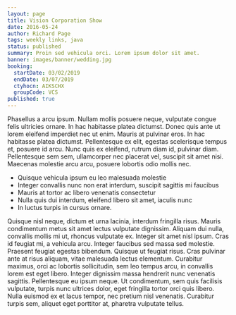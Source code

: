 ```yaml
---
layout: page
title: Vision Corporation Show
date: 2016-05-24
author: Richard Page
tags: weekly links, java
status: published
summary: Proin sed vehicula orci. Lorem ipsum dolor sit amet.
banner: images/banner/wedding.jpg
booking:
  startDate: 03/02/2019
  endDate: 03/07/2019
  ctyhocn: AIKSCHX
  groupCode: VCS
published: true
---
```

Phasellus a arcu ipsum. Nullam mollis posuere neque, vulputate congue felis ultricies ornare. In hac habitasse platea dictumst. Donec quis ante ut lorem eleifend imperdiet nec ut enim. Mauris at pulvinar eros. In hac habitasse platea dictumst. Pellentesque ex elit, egestas scelerisque tempus et, posuere id arcu. Nunc quis ex eleifend, rutrum diam id, pulvinar diam. Pellentesque sem sem, ullamcorper nec placerat vel, suscipit sit amet nisi. Maecenas molestie arcu arcu, posuere lobortis odio mollis nec.

* Quisque vehicula ipsum eu leo malesuada molestie
* Integer convallis nunc non erat interdum, suscipit sagittis mi faucibus
* Mauris at tortor ac libero venenatis consectetur
* Nulla quis dui interdum, eleifend libero sit amet, iaculis nunc
* In luctus turpis in cursus ornare.

Quisque nisl neque, dictum et urna lacinia, interdum fringilla risus. Mauris condimentum metus sit amet lectus vulputate dignissim. Aliquam dui nulla, convallis mollis mi ut, rhoncus vulputate ex. Integer sit amet nisl ipsum. Cras id feugiat mi, a vehicula arcu. Integer faucibus sed massa sed molestie. Praesent feugiat egestas bibendum. Quisque ut feugiat risus. Cras pulvinar ante at risus aliquam, vitae malesuada lectus elementum. Curabitur maximus, orci ac lobortis sollicitudin, sem leo tempus arcu, in convallis lorem est eget libero. Integer dignissim massa hendrerit nunc venenatis sagittis. Pellentesque eu ipsum neque. Ut condimentum, sem quis facilisis vulputate, turpis nunc ultrices dolor, eget fringilla tortor orci quis libero. Nulla euismod ex et lacus tempor, nec pretium nisl venenatis. Curabitur turpis sem, aliquet eget porttitor at, pharetra vulputate tellus.
